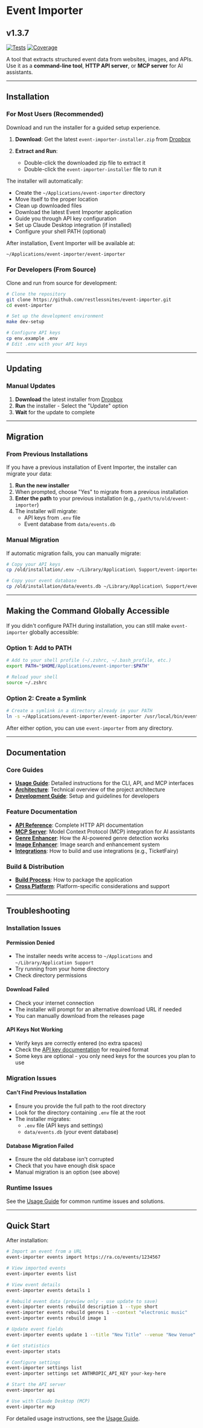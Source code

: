 # Event Importer

## v1.3.7

[![Tests](https://github.com/restlessnites/event-importer/actions/workflows/tests.yml/badge.svg)](https://github.com/restlessnites/event-importer/actions/workflows/tests.yml)
[![Coverage](https://img.shields.io/badge/coverage-54.7%25-green)](https://github.com/restlessnites/event-importer)

A tool that extracts structured event data from websites, images, and APIs. Use it as a **command-line tool**, **HTTP API server**, or **MCP server** for AI assistants.

---

## Installation

### For Most Users (Recommended)

Download and run the installer for a guided setup experience.

1. **Download**: Get the latest `event-importer-installer.zip` from [Dropbox](https://www.dropbox.com/scl/fi/aqldz7tbym0tla2js7bdp/event-importer-installer.zip?rlkey=ocmjxmtiauk8enswm6j1vz2u2&st=pftsjs2h&dl=1)

2. **Extract and Run**:
   - Double-click the downloaded zip file to extract it
   - Double-click the `event-importer-installer` file to run it

The installer will automatically:

- Create the `~/Applications/event-importer` directory
- Move itself to the proper location
- Clean up downloaded files
- Download the latest Event Importer application
- Guide you through API key configuration
- Set up Claude Desktop integration (if installed)
- Configure your shell PATH (optional)

After installation, Event Importer will be available at:

```bash
~/Applications/event-importer/event-importer
```

### For Developers (From Source)

Clone and run from source for development:

```bash
# Clone the repository
git clone https://github.com/restlessnites/event-importer.git
cd event-importer

# Set up the development environment
make dev-setup

# Configure API keys
cp env.example .env
# Edit .env with your API keys
```

---

## Updating

### Manual Updates

1. **Download** the latest installer from [Dropbox](https://www.dropbox.com/scl/fi/aqldz7tbym0tla2js7bdp/event-importer-installer.zip?rlkey=ocmjxmtiauk8enswm6j1vz2u2&st=pftsjs2h&dl=1)
2. **Run** the installer - Select the "Update" option
3. **Wait** for the update to complete

---

## Migration

### From Previous Installations

If you have a previous installation of Event Importer, the installer can migrate your data:

1. **Run the new installer**
2. When prompted, choose "Yes" to migrate from a previous installation
3. **Enter the path** to your previous installation (e.g., `/path/to/old/event-importer`)
4. The installer will migrate:
   - API keys from `.env` file
   - Event database from `data/events.db`

### Manual Migration

If automatic migration fails, you can manually migrate:

```bash
# Copy your API keys
cp /old/installation/.env ~/Library/Application\ Support/event-importer/

# Copy your event database
cp /old/installation/data/events.db ~/Library/Application\ Support/event-importer/
```

---

## Making the Command Globally Accessible

If you didn't configure PATH during installation, you can still make `event-importer` globally accessible:

### Option 1: Add to PATH

```bash
# Add to your shell profile (~/.zshrc, ~/.bash_profile, etc.)
export PATH="$HOME/Applications/event-importer:$PATH"

# Reload your shell
source ~/.zshrc
```

### Option 2: Create a Symlink

```bash
# Create a symlink in a directory already in your PATH
ln -s ~/Applications/event-importer/event-importer /usr/local/bin/event-importer
```

After either option, you can use `event-importer` from any directory.

---

## Documentation

### Core Guides

- **[Usage Guide](docs/USAGE.md)**: Detailed instructions for the CLI, API, and MCP interfaces
- **[Architecture](docs/ARCHITECTURE.md)**: Technical overview of the project architecture
- **[Development Guide](docs/DEVELOPMENT.md)**: Setup and guidelines for developers

### Feature Documentation

- **[API Reference](docs/API.md)**: Complete HTTP API documentation
- **[MCP Server](docs/MCP.md)**: Model Context Protocol (MCP) integration for AI assistants
- **[Genre Enhancer](docs/GENRE_ENHANCER.md)**: How the AI-powered genre detection works
- **[Image Enhancer](docs/IMAGE_ENHANCER.md)**: Image search and enhancement system
- **[Integrations](docs/INTEGRATIONS.md)**: How to build and use integrations (e.g., TicketFairy)

### Build & Distribution

- **[Build Process](docs/BUILD_PROCESS.md)**: How to package the application
- **[Cross Platform](docs/CROSS_PLATFORM.md)**: Platform-specific considerations and support

---

## Troubleshooting

### Installation Issues

#### Permission Denied

- The installer needs write access to `~/Applications` and `~/Library/Application Support`
- Try running from your home directory
- Check directory permissions

#### Download Failed

- Check your internet connection
- The installer will prompt for an alternative download URL if needed
- You can manually download from the releases page

#### API Keys Not Working

- Verify keys are correctly entered (no extra spaces)
- Check the [API key documentation](docs/USAGE.md#api-keys) for required format
- Some keys are optional - you only need keys for the sources you plan to use

### Migration Issues

#### Can't Find Previous Installation

- Ensure you provide the full path to the root directory
- Look for the directory containing `.env` file at the root
- The installer migrates:
  - `.env` file (API keys and settings)
  - `data/events.db` (your event database)

#### Database Migration Failed

- Ensure the old database isn't corrupted
- Check that you have enough disk space
- Manual migration is an option (see above)

### Runtime Issues

See the [Usage Guide](docs/USAGE.md) for common runtime issues and solutions.

---

## Quick Start

After installation:

```bash
# Import an event from a URL
event-importer events import https://ra.co/events/1234567

# View imported events
event-importer events list

# View event details
event-importer events details 1

# Rebuild event data (preview only - use update to save)
event-importer events rebuild description 1 --type short
event-importer events rebuild genres 1 --context "electronic music"
event-importer events rebuild image 1

# Update event fields
event-importer events update 1 --title "New Title" --venue "New Venue"

# Get statistics
event-importer stats

# Configure settings
event-importer settings list
event-importer settings set ANTHROPIC_API_KEY your-key-here

# Start the API server
event-importer api

# Use with Claude Desktop (MCP)
event-importer mcp
```

For detailed usage instructions, see the [Usage Guide](docs/USAGE.md).
